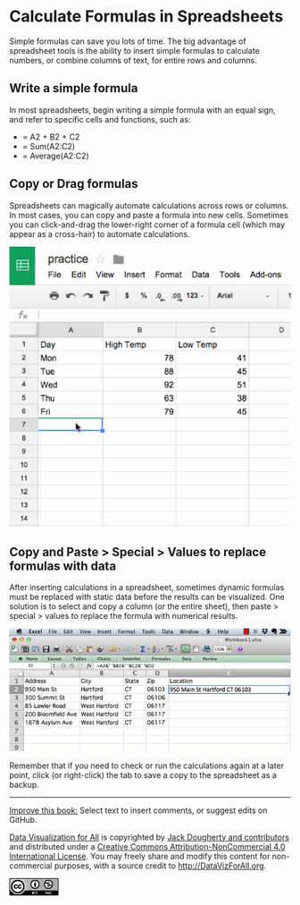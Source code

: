 # Calculate Formulas in Spreadsheets

Simple formulas can save you lots of time. The big advantage of spreadsheet tools is the ability to insert simple formulas to calculate numbers, or combine columns of text, for entire rows and columns.

## Write a simple formula

In most spreadsheets, begin writing a simple formula with an equal sign, and refer to specific cells and functions, such as:

- = A2 + B2 + C2
- = Sum(A2:C2)
- = Average(A2:C2)

## Copy or Drag formulas

Spreadsheets can magically automate calculations across rows or columns. In most cases, you can copy and paste a formula into new cells. Sometimes you can click-and-drag the lower-right corner of a formula cell (which may appear as a cross-hair) to automate calculations.

![](SpreadsheetFormula640w.gif)

## Copy and Paste > Special > Values to replace formulas with data

After inserting calculations in a spreadsheet, sometimes dynamic formulas must be replaced with static data before the results can be visualized. One solution is to select and copy a column (or the entire sheet), then paste > special > values to replace the formula with numerical results.

![](SpreadsheetPasteSpecialValues640w.gif)

Remember that if you need to check or run the calculations again at a later point, click (or right-click) the tab to save a copy to the spreadsheet as a backup.



---



[Improve this book:](../../gitbook/improve.md) Select text to insert comments, or suggest edits on GitHub.

[Data Visualization for All](http://datavizforall.org)
is copyrighted by [Jack Dougherty and contributors](../../introduction/who.md)
and distributed under a [Creative Commons Attribution-NonCommercial 4.0 International License](http://creativecommons.org/licenses/by-nc/4.0). You may freely share and modify this content for non-commercial purposes, with a source credit to http://DataVizForAll.org.

![Creative Commons by-nc image](../../cc-by-nc.png)
